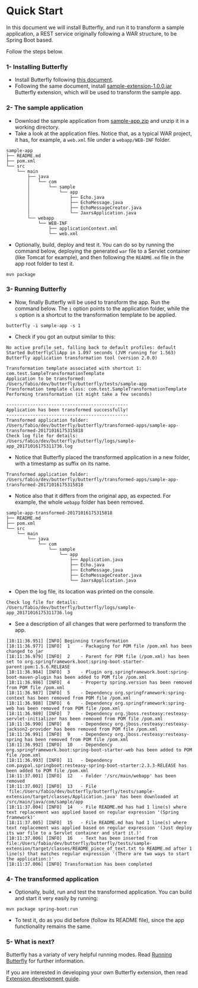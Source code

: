 
# Quick Start

In this document we will install Butterfly, and run it to transform a sample application, a REST service originally following a WAR structure, to be Spring Boot based.

Follow the steps below.

### 1- Installing Butterfly

* Install Butterfly following [this document](https://paypal.github.io/butterfly/Installing-Butterfly).
* Following the same document, install [sample-extension-1.0.0.jar](https://paypal.github.io/butterfly/jar/sample-extension-1.0.0.jar) Butterfly extension, which will be used to transform the sample app.

### 2- The sample application

* Download the sample application from [sample-app.zip](https://paypal.github.io/butterfly/zip/sample-app.zip) and unzip it in a working directory.
* Take a look at the application files. Notice that, as a typical WAR project, it has, for example, a `web.xml` file under a `webapp/WEB-INF` folder.

 ```
 sample-app
 ├── README.md
 ├── pom.xml
 └── src
     └── main
         ├── java
         │   └── com
         │       └── sample
         │           └── app
         │               ├── Echo.java
         │               ├── EchoMessage.java
         │               ├── EchoMessageCreator.java
         │               └── JaxrsApplication.java
         └── webapp
             └── WEB-INF
                 ├── applicationContext.xml
                 └── web.xml
 ```
* Optionally, build, deploy and test it. You can do so by running the command below, deploying the generated `war` file to a Servlet container (like Tomcat for example), and then following the `README.md` file in the app root folder to test it.

 ```
 mvn package
 ```

### 3- Running Butterfly

* Now, finally Butterfly will be used to transform the app. Run the command below. The `i` option points to the application folder, while the `s` option is a shortcut to the transformation template to be applied.
 
 ```
 butterfly -i sample-app -s 1
 ```
 
* Check if you got an output similar to this:

 ``` 
 No active profile set, falling back to default profiles: default
 Started ButterflyCliApp in 1.097 seconds (JVM running for 1.563)
 Butterfly application transformation tool (version 2.0.0)
 
 Transformation template associated with shortcut 1: com.test.SampleTransformationTemplate
 Application to be transformed: /Users/fabio/dev/butterfly/butterfly/tests/sample-app
 Transformation template class: com.test.SampleTransformationTemplate
 Performing transformation (it might take a few seconds)
 
 ----------------------------------------------
 Application has been transformed successfully!
 ----------------------------------------------
 Transformed application folder: /Users/fabio/dev/butterfly/butterfly/transformed-apps/sample-app-transformed-20171016175315818
 Check log file for details: /Users/fabio/dev/butterfly/butterfly/logs/sample-app_20171016175311736.log
 ```

* Notice that Butterfly placed the transformed application in a new folder, with a timestamp as suffix on its name. 

 ```
 Transformed application folder: /Users/fabio/dev/butterfly/butterfly/transformed-apps/sample-app-transformed-20171016175315818
 ```

* Notice also that it differs from the original app, as expected. For example, the whole `webapp` folder has been removed.

 ```
 sample-app-transformed-20171016175315818
 ├── README.md
 ├── pom.xml
 └── src
     └── main
         └── java
             └── com
                 └── sample
                     └── app
                         ├── Application.java
                         ├── Echo.java
                         ├── EchoMessage.java
                         ├── EchoMessageCreator.java
                         └── JaxrsApplication.java

 ```
* Open the log file, its location was printed on the console.

 ```
 Check log file for details: /Users/fabio/dev/butterfly/butterfly/logs/sample-app_20171016175311736.log
 ```
* See a description of all changes that were performed to transform the app.

 ```
 [18:11:36.951] [INFO] Beginning transformation
 [18:11:36.977] [INFO] 	1	 - Packaging for POM file /pom.xml has been changed to jar
 [18:11:36.979] [INFO] 	2	 - Parent for POM file (/pom.xml) has been set to org.springframework.boot:spring-boot-starter-parent:pom:1.5.6.RELEASE
 [18:11:36.984] [INFO] 	3	 - Plugin org.springframework.boot:spring-boot-maven-plugin has been added to POM file /pom.xml
 [18:11:36.986] [INFO] 	4	 - Property spring.version has been removed from POM file /pom.xml
 [18:11:36.987] [INFO] 	5	 - Dependency org.springframework:spring-context has been removed from POM file /pom.xml
 [18:11:36.988] [INFO] 	6	 - Dependency org.springframework:spring-web has been removed from POM file /pom.xml
 [18:11:36.989] [INFO] 	7	 - Dependency org.jboss.resteasy:resteasy-servlet-initializer has been removed from POM file /pom.xml
 [18:11:36.990] [INFO] 	8	 - Dependency org.jboss.resteasy:resteasy-jackson2-provider has been removed from POM file /pom.xml
 [18:11:36.991] [INFO] 	9	 - Dependency org.jboss.resteasy:resteasy-spring has been removed from POM file /pom.xml
 [18:11:36.992] [INFO] 	10	 - Dependency org.springframework.boot:spring-boot-starter-web has been added to POM file /pom.xml
 [18:11:36.993] [INFO] 	11	 - Dependency com.paypal.springboot:resteasy-spring-boot-starter:2.3.3-RELEASE has been added to POM file /pom.xml
 [18:11:37.001] [INFO] 	12	 - Folder '/src/main/webapp' has been removed
 [18:11:37.002] [INFO] 	13	 - File 'file:/Users/fabio/dev/butterfly/butterfly/tests/sample-extension/target/classes/Application.java' has been downloaded at /src/main/java/com/sample/app
 [18:11:37.004] [INFO] 	14	 - File README.md has had 1 line(s) where text replacement was applied based on regular expression '(Spring framework)'
 [18:11:37.005] [INFO] 	15	 - File README.md has had 1 line(s) where text replacement was applied based on regular expression '(Just deploy its war file to a Servlet container and start it.)'
 [18:11:37.006] [INFO] 	16	 - Text has been inserted from file:/Users/fabio/dev/butterfly/butterfly/tests/sample-extension/target/classes/README_piece_of_text.txt to README.md after 1 line(s) that matches regular expression '(There are two ways to start the application:)'
 [18:11:37.006] [INFO] Transformation has been completed
 ```

### 4- The transformed application

* Optionally, build, run and test the transformed application. You can build and start it very easily by running: 

 ```
 mvn package spring-boot:run
 ```
* To test it, do as you did before (follow its README file), since the app functionality remains the same.

### 5- What is next?

Butterfly has a variaty of very helpful running modes. Read [Running Butterfly](https://paypal.github.io/butterfly/Running-Butterfly) for further information.

If you are interested in developing your own Butterfly extension, then read [Extension development guide](https://paypal.github.io/butterfly/Extension-development-guide).